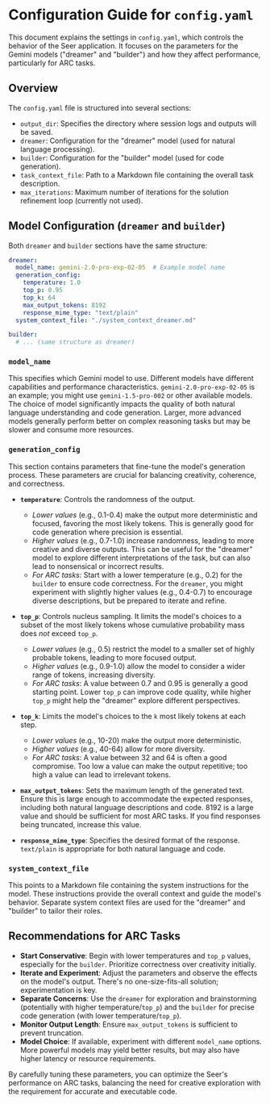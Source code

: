 # Configuration Guide for `config.yaml`

This document explains the settings in `config.yaml`, which controls the behavior of the Seer application. It focuses on the parameters for the Gemini models ("dreamer" and "builder") and how they affect performance, particularly for ARC tasks.

## Overview

The `config.yaml` file is structured into several sections:

*   `output_dir`: Specifies the directory where session logs and outputs will be saved.
*   `dreamer`: Configuration for the "dreamer" model (used for natural language processing).
*   `builder`: Configuration for the "builder" model (used for code generation).
*   `task_context_file`: Path to a Markdown file containing the overall task description.
*   `max_iterations`: Maximum number of iterations for the solution refinement loop (currently not used).

## Model Configuration (`dreamer` and `builder`)

Both `dreamer` and `builder` sections have the same structure:

```yaml
dreamer:
  model_name: gemini-2.0-pro-exp-02-05  # Example model name
  generation_config:
    temperature: 1.0
    top_p: 0.95
    top_k: 64
    max_output_tokens: 8192
    response_mime_type: "text/plain"
  system_context_file: "./system_context_dreamer.md"

builder:
  # ... (same structure as dreamer)
```

### `model_name`

This specifies which Gemini model to use.  Different models have different capabilities and performance characteristics.  `gemini-2.0-pro-exp-02-05` is an example; you might use `gemini-1.5-pro-002` or other available models.  The choice of model significantly impacts the quality of both natural language understanding and code generation.  Larger, more advanced models generally perform better on complex reasoning tasks but may be slower and consume more resources.

### `generation_config`

This section contains parameters that fine-tune the model's generation process.  These parameters are crucial for balancing creativity, coherence, and correctness.

*   **`temperature`**:  Controls the randomness of the output.
    *   *Lower values* (e.g., 0.1-0.4) make the output more deterministic and focused, favoring the most likely tokens.  This is generally good for code generation where precision is essential.
    *   *Higher values* (e.g., 0.7-1.0) increase randomness, leading to more creative and diverse outputs.  This can be useful for the "dreamer" model to explore different interpretations of the task, but can also lead to nonsensical or incorrect results.
    *   *For ARC tasks*:  Start with a lower temperature (e.g., 0.2) for the `builder` to ensure code correctness.  For the `dreamer`, you might experiment with slightly higher values (e.g., 0.4-0.7) to encourage diverse descriptions, but be prepared to iterate and refine.

*   **`top_p`**:  Controls nucleus sampling.  It limits the model's choices to a subset of the most likely tokens whose cumulative probability mass does *not* exceed `top_p`.
    *   *Lower values* (e.g., 0.5) restrict the model to a smaller set of highly probable tokens, leading to more focused output.
    *   *Higher values* (e.g., 0.9-1.0) allow the model to consider a wider range of tokens, increasing diversity.
    *   *For ARC tasks*:  A value between 0.7 and 0.95 is generally a good starting point.  Lower `top_p` can improve code quality, while higher `top_p` might help the "dreamer" explore different perspectives.

*   **`top_k`**:  Limits the model's choices to the `k` most likely tokens at each step.
    *   *Lower values* (e.g., 10-20) make the output more deterministic.
    *   *Higher values* (e.g., 40-64) allow for more diversity.
    *   *For ARC tasks*:  A value between 32 and 64 is often a good compromise.  Too low a value can make the output repetitive; too high a value can lead to irrelevant tokens.

*   **`max_output_tokens`**:  Sets the maximum length of the generated text.  Ensure this is large enough to accommodate the expected responses, including both natural language descriptions and code.  8192 is a large value and should be sufficient for most ARC tasks.  If you find responses being truncated, increase this value.

*   **`response_mime_type`**: Specifies the desired format of the response.  `text/plain` is appropriate for both natural language and code.

### `system_context_file`

This points to a Markdown file containing the system instructions for the model.  These instructions provide the overall context and guide the model's behavior.  Separate system context files are used for the "dreamer" and "builder" to tailor their roles.

## Recommendations for ARC Tasks

*   **Start Conservative**: Begin with lower temperatures and `top_p` values, especially for the `builder`.  Prioritize correctness over creativity initially.
*   **Iterate and Experiment**:  Adjust the parameters and observe the effects on the model's output.  There's no one-size-fits-all solution; experimentation is key.
*   **Separate Concerns**:  Use the `dreamer` for exploration and brainstorming (potentially with higher temperature/`top_p`) and the `builder` for precise code generation (with lower temperature/`top_p`).
*   **Monitor Output Length**:  Ensure `max_output_tokens` is sufficient to prevent truncation.
* **Model Choice**: If available, experiment with different `model_name` options. More powerful models may yield better results, but may also have higher latency or resource requirements.

By carefully tuning these parameters, you can optimize the Seer's performance on ARC tasks, balancing the need for creative exploration with the requirement for accurate and executable code.
